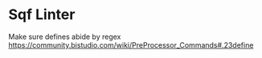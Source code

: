 # Sqf Linter
Make sure defines abide by regex https://community.bistudio.com/wiki/PreProcessor_Commands#.23define